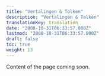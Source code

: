```yaml
---
title: "Vertalingen & Tolken"
description: "Vertalingen & Tolken"
translationKey: translation
date: "2008-10-31T06:33:57.000Z"
lastmod: "2008-10-31T06:33:57.000Z"
draft: false
toc: true
weight: 13
---
```


Content of the page coming soon.
